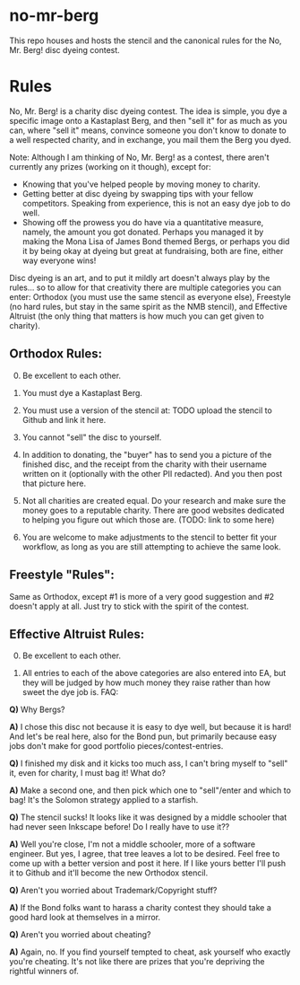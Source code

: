 # no-mr-berg
This repo houses and hosts the stencil and the canonical rules for the No, Mr. Berg! disc dyeing contest.

# Rules

No, Mr. Berg! is a charity disc dyeing contest. The idea is simple, you dye a specific image onto a Kastaplast Berg, and then "sell it" for as much as you can, where "sell it" means, convince someone you don't know to donate to a well respected charity, and in exchange, you mail them the Berg you dyed.

Note: Although I am thinking of No, Mr. Berg! as a contest, there aren't currently any prizes (working on it though), except for:

* Knowing that you've helped people by moving money to charity.
* Getting better at disc dyeing by swapping tips with your fellow competitors. Speaking from experience, this is not an easy dye job to do well.
* Showing off the prowess you do have via a quantitative measure, namely, the amount you got donated. Perhaps you managed it by making the Mona Lisa of James Bond themed Bergs, or perhaps you did it by being okay at dyeing but great at fundraising, both are fine, either way everyone wins!

Disc dyeing is an art, and to put it mildly art doesn't always play by the rules... so to allow for that creativity there are multiple categories you can enter: Orthodox (you must use the same stencil as everyone else), Freestyle (no hard rules, but stay in the same spirit as the NMB stencil), and Effective Altruist (the only thing that matters is how much you can get given to charity).

## Orthodox Rules:

0) Be excellent to each other.

1) You must dye a Kastaplast Berg.

2) You must use a version of the stencil at: TODO upload the stencil to Github and link it here.

3) You cannot "sell" the disc to yourself.

4) In addition to donating, the "buyer" has to send you a picture of the finished disc, and the receipt from the charity with their username written on it (optionally with the other PII redacted). And you then post that picture here.

5) Not all charities are created equal. Do your research and make sure the money goes to a reputable charity. There are good websites dedicated to helping you figure out which those are. (TODO: link to some here)

6) You are welcome to make adjustments to the stencil to better fit your workflow, as long as you are still attempting to achieve the same look.

## Freestyle "Rules":

Same as Orthodox, except #1 is more of a very good suggestion and #2 doesn't apply at all. Just try to stick with the spirit of the contest.

## Effective Altruist Rules:

0) Be excellent to each other.

1) All entries to each of the above categories are also entered into EA, but they will be judged by how much money they raise rather than how sweet the dye job is.
FAQ:

**Q)** Why Bergs?

**A)** I chose this disc not because it is easy to dye well, but because it is hard!  And let's be real here, also for the Bond pun, but primarily because easy jobs don't make for good portfolio pieces/contest-entries.

**Q)** I finished my disk and it kicks too much ass, I can't bring myself to "sell" it, even for charity, I must bag it! What do?

**A)** Make a second one, and then pick which one to "sell"/enter and which to bag! It's the Solomon strategy applied to a starfish.

**Q)** The stencil sucks! It looks like it was designed by a middle schooler that had never seen Inkscape before! Do I really have to use it??

**A)** Well you're close, I'm not a middle schooler, more of a software engineer. But yes, I agree, that tree leaves a lot to be desired. Feel free to come up with a better version and post it here. If I like yours better I'll push it to Github and it'll become the new Orthodox stencil.

**Q)** Aren't you worried about Trademark/Copyright stuff?

**A)** If the Bond folks want to harass a charity contest they should take a good hard look at themselves in a mirror.

**Q)** Aren't you worried about cheating?

**A)** Again, no. If you find yourself tempted to cheat, ask yourself who exactly you're cheating. It's not like there are prizes that you're depriving the rightful winners of.
